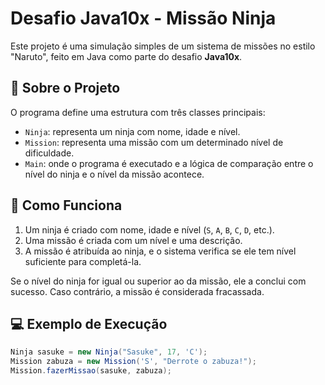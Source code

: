 # Desafio Java10x - Missão Ninja

Este projeto é uma simulação simples de um sistema de missões no estilo "Naruto", feito em Java como parte do desafio **Java10x**.

## 📄 Sobre o Projeto

O programa define uma estrutura com três classes principais:

- `Ninja`: representa um ninja com nome, idade e nível.
- `Mission`: representa uma missão com um determinado nível de dificuldade.
- `Main`: onde o programa é executado e a lógica de comparação entre o nível do ninja e o nível da missão acontece.

## 🚀 Como Funciona

1. Um ninja é criado com nome, idade e nível (`S`, `A`, `B`, `C`, `D`, etc.).
2. Uma missão é criada com um nível e uma descrição.
3. A missão é atribuída ao ninja, e o sistema verifica se ele tem nível suficiente para completá-la.

Se o nível do ninja for igual ou superior ao da missão, ele a conclui com sucesso. Caso contrário, a missão é considerada fracassada.

## 💻 Exemplo de Execução

```java
Ninja sasuke = new Ninja("Sasuke", 17, 'C');
Mission zabuza = new Mission('S', "Derrote o zabuza!");
Mission.fazerMissao(sasuke, zabuza);
